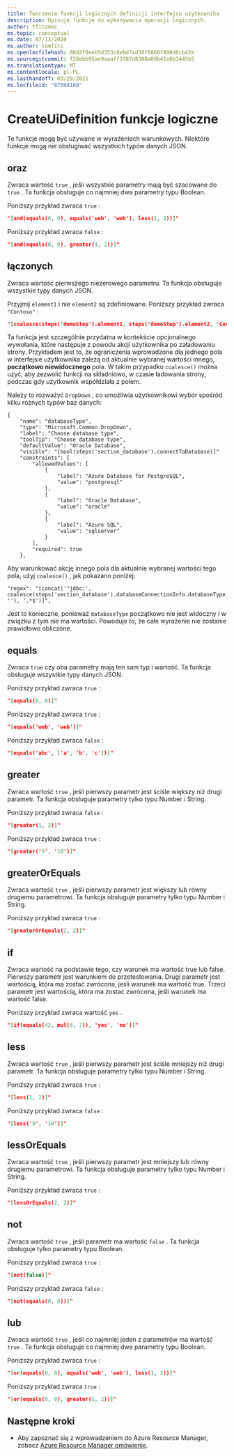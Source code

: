 ```yaml
---
title: Tworzenie funkcji logicznych definicji interfejsu użytkownika
description: Opisuje funkcje do wykonywania operacji logicznych.
author: tfitzmac
ms.topic: conceptual
ms.date: 07/13/2020
ms.author: tomfitz
ms.openlocfilehash: 00d2f0eeb5d353c8ebd7ad30f6866f890d6cb42e
ms.sourcegitcommit: f28ebb95ae9aaaff3f87d8388a09b41e0b3445b5
ms.translationtype: MT
ms.contentlocale: pl-PL
ms.lasthandoff: 03/29/2021
ms.locfileid: "87098180"
---
```

# <a name="createuidefinition-logical-functions"></a>CreateUiDefinition funkcje logiczne

Te funkcje mogą być używane w wyrażeniach warunkowych. Niektóre funkcje mogą nie obsługiwać wszystkich typów danych JSON.

## <a name="and"></a>oraz

Zwraca wartość `true` , jeśli wszystkie parametry mają być szacowane do `true` . Ta funkcja obsługuje co najmniej dwa parametry typu Boolean.

Poniższy przykład zwraca `true` :

```json
"[and(equals(0, 0), equals('web', 'web'), less(1, 2))]"
```

Poniższy przykład zwraca `false` :

```json
"[and(equals(0, 0), greater(1, 2))]"
```

## <a name="coalesce"></a>łączonych

Zwraca wartość pierwszego niezerowego parametru. Ta funkcja obsługuje wszystkie typy danych JSON.

Przyjmij `element1` i nie `element2` są zdefiniowane. Poniższy przykład zwraca `"Contoso"` :

```json
"[coalesce(steps('demoStep').element1, steps('demoStep').element2, 'Contoso')]"
```

Ta funkcja jest szczególnie przydatna w kontekście opcjonalnego wywołania, które następuje z powodu akcji użytkownika po załadowaniu strony. Przykładem jest to, że ograniczenia wprowadzone dla jednego pola w interfejsie użytkownika zależą od aktualnie wybranej wartości innego, **początkowo niewidocznego** pola. W takim przypadku `coalesce()` można użyć, aby zezwolić funkcji na składniowo, w czasie ładowania strony, podczas gdy użytkownik współdziała z polem.

Należy to rozważyć `DropDown` , co umożliwia użytkownikowi wybór spośród kilku różnych typów baz danych:

```
{
    "name": "databaseType",
    "type": "Microsoft.Common.DropDown",
    "label": "Choose database type",
    "toolTip": "Choose database type",
    "defaultValue": "Oracle Database",
    "visible": "[bool(steps('section_database').connectToDatabase)]"
    "constraints": {
        "allowedValues": [
            {
                "label": "Azure Database for PostgreSQL",
                "value": "postgresql"
            },
            {
                "label": "Oracle Database",
                "value": "oracle"
            },
            {
                "label": "Azure SQL",
                "value": "sqlserver"
            }
        ],
        "required": true
    },
```

Aby warunkować akcję innego pola dla aktualnie wybranej wartości tego pola, użyj `coalesce()` , jak pokazano poniżej:

```
"regex": "[concat('^jdbc:', coalesce(steps('section_database').databaseConnectionInfo.databaseType, ''), '.*$')]",
```

Jest to konieczne, ponieważ `databaseType` początkowo nie jest widoczny i w związku z tym nie ma wartości. Powoduje to, że całe wyrażenie nie zostanie prawidłowo obliczone.

## <a name="equals"></a>equals

Zwraca `true` czy oba parametry mają ten sam typ i wartość. Ta funkcja obsługuje wszystkie typy danych JSON.

Poniższy przykład zwraca `true` :

```json
"[equals(0, 0)]"
```

Poniższy przykład zwraca `true` :

```json
"[equals('web', 'web')]"
```

Poniższy przykład zwraca `false` :

```json
"[equals('abc', ['a', 'b', 'c'])]"
```

## <a name="greater"></a>greater

Zwraca wartość `true` , jeśli pierwszy parametr jest ściśle większy niż drugi parametr. Ta funkcja obsługuje parametry tylko typu Number i String.

Poniższy przykład zwraca `false` :

```json
"[greater(1, 2)]"
```

Poniższy przykład zwraca `true` :

```json
"[greater('9', '10')]"
```

## <a name="greaterorequals"></a>greaterOrEquals

Zwraca wartość `true` , jeśli pierwszy parametr jest większy lub równy drugiemu parametrowi. Ta funkcja obsługuje parametry tylko typu Number i String.

Poniższy przykład zwraca `true` :

```json
"[greaterOrEquals(2, 2)]"
```

## <a name="if"></a>if

Zwraca wartość na podstawie tego, czy warunek ma wartość true lub false. Pierwszy parametr jest warunkiem do przetestowania. Drugi parametr jest wartością, która ma zostać zwrócona, jeśli warunek ma wartość true. Trzeci parametr jest wartością, która ma zostać zwrócona, jeśli warunek ma wartość false.

Poniższy przykład zwraca wartość `yes` .

```json
"[if(equals(42, mul(6, 7)), 'yes', 'no')]"
```

## <a name="less"></a>less

Zwraca wartość `true` , jeśli pierwszy parametr jest ściśle mniejszy niż drugi parametr. Ta funkcja obsługuje parametry tylko typu Number i String.

Poniższy przykład zwraca `true` :

```json
"[less(1, 2)]"
```

Poniższy przykład zwraca `false` :

```json
"[less('9', '10')]"
```

## <a name="lessorequals"></a>lessOrEquals

Zwraca wartość `true` , jeśli pierwszy parametr jest mniejszy lub równy drugiemu parametrowi. Ta funkcja obsługuje parametry tylko typu Number i String.

Poniższy przykład zwraca `true` :

```json
"[lessOrEquals(2, 2)]"
```

## <a name="not"></a>not

Zwraca wartość `true` , jeśli parametr ma wartość `false` . Ta funkcja obsługuje tylko parametry typu Boolean.

Poniższy przykład zwraca `true` :

```json
"[not(false)]"
```

Poniższy przykład zwraca `false` :

```json
"[not(equals(0, 0))]"
```

## <a name="or"></a>lub

Zwraca wartość `true` , jeśli co najmniej jeden z parametrów ma wartość `true` . Ta funkcja obsługuje co najmniej dwa parametry typu Boolean.

Poniższy przykład zwraca `true` :

```json
"[or(equals(0, 0), equals('web', 'web'), less(1, 2))]"
```

Poniższy przykład zwraca `true` :

```json
"[or(equals(0, 0), greater(1, 2))]"
```

## <a name="next-steps"></a>Następne kroki

* Aby zapoznać się z wprowadzeniem do Azure Resource Manager, zobacz [Azure Resource Manager omówienie](../management/overview.md).
